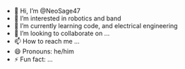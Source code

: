 - 👋 Hi, I’m @NeoSage47
- 👀 I’m interested in robotics and band
- 🌱 I’m currently learning code, and electrical engineering
- 💞️ I’m looking to collaborate on ...
- 📫 How to reach me ...
- 😄 Pronouns: he/him
- ⚡ Fun fact: ...

<!---
NeoSage47/NeoSage47 is a ✨ special ✨ repository because its `README.md` (this file) appears on your GitHub profile.
You can click the Preview link to take a look at your changes.
--->
